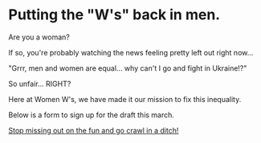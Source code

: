 # Putting the "W's" back in men.

Are you a woman?

If so, you're probably watching the news feeling pretty left out right now...

"Grrr, men and women are equal... why can't I go and fight in Ukraine!?"

So unfair... RIGHT?

Here at Women W's, we have made it our mission to fix this inequality.

Below is a form to sign up for the draft this march.

[Stop missing out on the fun and go crawl in a ditch!](https://www.google.com/url?sa=t&source=web&rct=j&opi=89978449&url=https://ildu.com.ua/&ved=2ahUKEwims9fFk6GGAxWtYEEAHVVnDLcQFnoECCMQAQ&usg=AOvVaw0bdVNcCjGKqOqTlorvUSXz)
